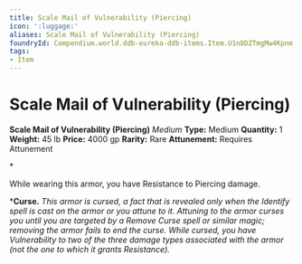 ```yaml
---
title: Scale Mail of Vulnerability (Piercing)
icon: ':luggage:'
aliases: Scale Mail of Vulnerability (Piercing)
foundryId: Compendium.world.ddb-eureka-ddb-items.Item.U1n8DZTmgMw4Kpnm
tags:
- Item
---
```


# Scale Mail of Vulnerability (Piercing)

**Scale Mail of Vulnerability (Piercing)**
_Medium_
**Type:** Medium
**Quantity:** 1
**Weight:** 45 lb
**Price:** 4000 gp
**Rarity:** Rare
**Attunement:** Requires Attunement

*<p>While wearing this armor, you have Resistance to Piercing damage.

***Curse.** *This armor is cursed, a fact that is revealed only when the Identify spell is cast on the armor or you attune to it. Attuning to the armor curses you until you are targeted by a Remove Curse spell or similar magic; removing the armor fails to end the curse. While cursed, you have Vulnerability to two of the three damage types associated with the armor (not the one to which it grants Resistance).</p>*